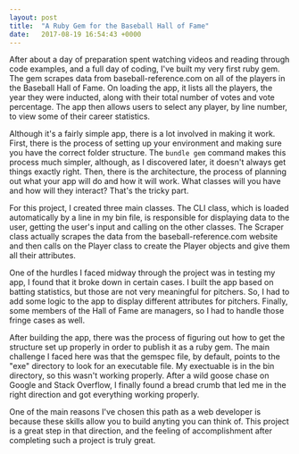 ```yaml
---
layout: post
title:  "A Ruby Gem for the Baseball Hall of Fame"
date:   2017-08-19 16:54:43 +0000
---
```



After about a day of preparation spent watching videos and reading through code examples, and a full day of coding, I've built my very first ruby gem.  The gem scrapes data from baseball-reference.com on all of the players in the Baseball Hall of Fame.  On loading the app, it lists all the players, the year they were inducted, along with their total number of votes and vote percentage.  The app then allows users to select any player, by line number, to view some of their career statistics.

Although it's a fairly simple app, there is a lot involved in making it work.  First, there is the process of setting up your environment and making sure you have the correct folder structure.  The `bundle gem` command makes this process much simpler, although, as I discovered later, it doesn't always get things exactly right.  Then, there is the architecture, the process of planning out what your app will do and how it will work.  What classes will you have and how will they interact?  That's the tricky part.

For this project, I created three main classes.  The CLI class, which is loaded automatically by a line in my bin file, is responsible for displaying data to the user, getting the user's input and calling on the other classes.  The Scraper class actually scrapes the data from the baseball-reference.com website and then calls on the Player class to create the Player objects and give them all their attributes.

One of the hurdles I faced midway through the project was in testing my app, I found that it broke down in certain cases.  I built the app based on batting statistics, but those are not very meaningful for pitchers.  So, I had to add some logic to the app to display different attributes for pitchers.  Finally, some members of the Hall of Fame are managers, so I had to handle those fringe cases as well.

After building the app, there was the process of figuring out how to get the structure set up properly in order to publish it as a ruby gem.  The main challenge I faced here was that the gemspec file, by default, points to the "exe" directory to look for an executable file.  My exectuable is in the bin directory, so this wasn't working properly.  After a wild goose chase on Google and Stack Overflow, I finally found a bread crumb that led me in the right direction and got everything working properly.

One of the main reasons I've chosen this path as a web developer is because these skills allow you to build anyting you can think of.  This project is a great step in that direction, and the feeling of accomplishment after completing such a project is truly great.
